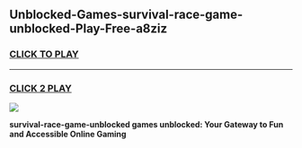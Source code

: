 
## Unblocked-Games-survival-race-game-unblocked-Play-Free-a8ziz
<h3>
<a href="https://premium76.site?title=survival-race-game-unblocked&ref=18A">CLICK TO PLAY</a></h3>
<hr>

<h3>
<a href="https://premium76.site?title=survival-race-game-unblocked&ref=18A">CLICK 2 PLAY</a>
  
</h3>

<a href="https://premium76.site?title=survival-race-game-unblocked&ref=18A"><img src="https://clearcache.store/games.png"></a>


**survival-race-game-unblocked games unblocked: Your Gateway to Fun and Accessible Online Gaming**
